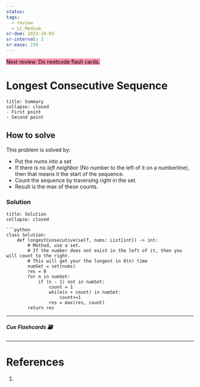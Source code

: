 ```yaml
---
status: 
tags:
  - review
  - LC_Medium
sr-due: 2023-10-03
sr-interval: 3
sr-ease: 250
---
```


<mark style="background: #FF5582A6;">Next review: Do neetcode flash cards.</mark>

# Longest Consecutive Sequence
```ad-tldr
title: Summary
collapse: closed
- First point
- Second point
```
## How to solve

This problem is solved by:
- Put the nums into a set
- If there is no *left neighbor* (No number to the left of it on a numberline), then that means it the start of the sequence.
- Count the sequence by traversing right in the set.
- Result is the max of these counts.


### Solution
```ad-tldr
title: Solution
collapse: closed

```python
class Solution:
    def longestConsecutive(self, nums: List[int]) -> int:
        # Method, use a set.
        # If the number does not exist in the left of it, then you will count to the right.
        # This will get your the longest in O(n) time
        numSet = set(nums)
        res = 0
        for n in numSet:
            if (n - 1) not in numSet:
                count = 1
                while(n + count) in numSet:
                    count+=1
                res = max(res, count)
        return res

```

---
##### Cue Flashcards 🗃

---
# References
1. 

